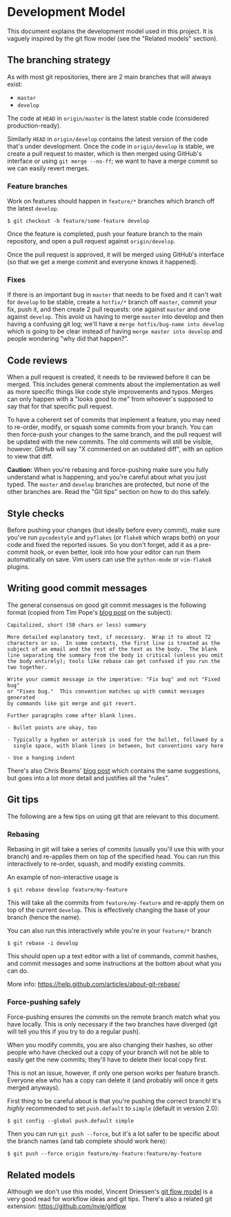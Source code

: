 Development Model
====================

This document explains the development model used in this project. It is
vaguely inspired by the git flow model (see the "Related models" section).

## The branching strategy

As with most git repositories, there are 2 main branches that will always
exist:

  - `master`
  - `develop`

The code at `HEAD` in `origin/master` is the latest stable code (considered
production-ready).

Similarly `HEAD` in `origin/develop` contains the latest version of the code
that's under development. Once the code in `origin/develop` is stable, we
create a pull request to master, which is then merged using GitHub's interface
or using `git merge --no-ff`; we want to have a merge commit so we can easily
revert merges.


### Feature branches

Work on features should happen in `feature/*` branches which branch off the
latest `develop`.

    $ git checkout -b feature/some-feature develop

Once the feature is completed, push your feature branch to the main repository,
and open a pull request against `origin/develop`.

Once the pull request is approved, it will be merged using GitHub's interface
(so that we get a merge commit and everyone knows it happened).


### Fixes

If there is an important bug in `master` that needs to be fixed and it can't
wait for `develop` to be stable, create a `hotfix/*` branch off `master`,
commit your fix, push it, and then create 2 pull requests: one against `master`
and one against `develop`. This avoid us having to merge `master` into develop
and then having a confusing git log; we'll have a `merge hotfix/bug-name into
develop` which is going to be clear instead of having `merge master into
develop` and people wondering "why did that happen?".


## Code reviews

When a pull request is created, it needs to be reviewed before it can be
merged. This includes general comments about the implementation as well as more
specific things like code style improvements and typos. Merges can only happen
with a "looks good to me" from whoever's supposed to say that for that specific
pull request.

To have a coherent set of commits that implement a feature, you may need to
re-order, modify, or squash some commits from your branch. You can then
force-push your changes to the same branch, and the pull request will be
updated with the new commits. The old comments will still be visible, however.
GitHub will say "X commented on an outdated diff", with an option to view that
diff.

**Caution:** When you're rebasing and force-pushing make sure you fully
understand what is happening, and you're careful about what you just typed.
The `master` and `develop` branches are protected, but none of the other
branches are. Read the "Git tips" section on how to do this safely.


## Style checks

Before pushing your changes (but ideally before every commit), make sure you've
run `pycodestyle` and `pyflakes` (or `flake8` which wraps both) on your code
and fixed the reported issues. So you don't forget, add it as a pre-commit
hook, or even better, look into how your editor can run them automatically on
save. Vim users can use the `python-mode` or `vim-flake8` plugins.


## Writing good commit messages

The general consensus on good git commit messages is the following format
(copied from Tim Pope's [blog
post](http://tbaggery.com/2008/04/19/a-note-about-git-commit-messages.html) on
the subject):

```
Capitalized, short (50 chars or less) summary

More detailed explanatory text, if necessary.  Wrap it to about 72
characters or so.  In some contexts, the first line is treated as the
subject of an email and the rest of the text as the body.  The blank
line separating the summary from the body is critical (unless you omit
the body entirely); tools like rebase can get confused if you run the
two together.

Write your commit message in the imperative: "Fix bug" and not "Fixed bug"
or "Fixes bug."  This convention matches up with commit messages generated
by commands like git merge and git revert.

Further paragraphs come after blank lines.

- Bullet points are okay, too

- Typically a hyphen or asterisk is used for the bullet, followed by a
  single space, with blank lines in between, but conventions vary here

- Use a hanging indent
```

There's also Chris Beams' [blog post](http://chris.beams.io/posts/git-commit/)
which contains the same suggestions, but goes into a lot more detail and
justifies all the "rules".


## Git tips

The following are a few tips on using git that are relevant to this document.


### Rebasing

Rebasing in git will take a series of commits (usually you'll use this with
your branch) and re-applies them on top of the specified head. You can run this
interactively to re-order, squash, and modify existing commits.

An example of non-interactive usage is

    $ git rebase develop feature/my-feature

This will take all the commits from `feature/my-feature` and re-apply them on
top of the current `develop`. This is effectively changing the base of your
branch (hence the name).

You can also run this interactively while you're in your `feature/*` branch

    $ git rebase -i develop

This should open up a text editor with a list of commands, commit hashes, and
commit messages and some instructions at the bottom about what you can do.

More info: https://help.github.com/articles/about-git-rebase/


### Force-pushing safely

Force-pushing ensures the commits on the remote branch match what you have
locally. This is only necessary if the two branches have diverged (git will
tell you this if you try to do a regular push).

When you modify commits, you are also changing their hashes, so other people
who have checked out a copy of your branch will not be able to easily get the
new commits; they'll have to delete their local copy first.

This is not an issue, however, if only one person works per feature branch.
Everyone else who has a copy can delete it (and probably will once it gets
merged anyways).

First thing to be careful about is that you're pushing the correct branch! It's
_highly_ recommended to set `push.default` to `simple` (default in version 2.0):

    $ git config --global push.default simple

Then you can run `git push --force`, but it's a lot safer to be specific about
the branch names (and tab complete should work here):

    $ git push --force origin feature/my-feature:feature/my-feature


## Related models

Although we don't use this model, Vincent Driessen's [git flow
model](http://nvie.com/posts/a-successful-git-branching-model/) is a very good
read for workflow ideas and git tips. There's also a related git extension:
https://github.com/nvie/gitflow
